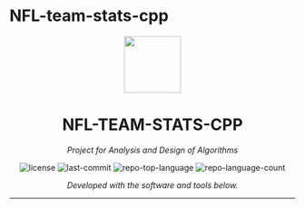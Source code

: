 # NFL-team-stats-cpp

<p align="center">
  <img src="[https://cdn-icons-png.flaticon.com/512/6295/6295417.png](https://static.vecteezy.com/system/resources/previews/027/127/585/original/nfl-logo-nfl-icon-transparent-free-png.png)](https://www.google.com/url?sa=i&url=https%3A%2F%2Fes.dreamstime.com%2Fillustration%2Fnfl.html&psig=AOvVaw20K__iVgMjPCdPLe9tRgCp&ust=1718761091594000&source=images&cd=vfe&opi=89978449&ved=0CBQQjRxqFwoTCPj30pOC5IYDFQAAAAAdAAAAABAE)" width="100" />
</p>
<p align="center">
    <h1 align="center">NFL-TEAM-STATS-CPP</h1>
</p>
<p align="center">
    <em>Project for Analysis and Design of Algorithms</em>
</p>
<p align="center">
	<img src="https://img.shields.io/github/license/LuisDA39/NFL-team-stats-cpp?style=flat&color=0080ff" alt="license">
	<img src="https://img.shields.io/github/last-commit/LuisDA39/NFL-team-stats-cpp?style=flat&logo=git&logoColor=white&color=0080ff" alt="last-commit">
	<img src="https://img.shields.io/github/languages/top/LuisDA39/NFL-team-stats-cpp?style=flat&color=0080ff" alt="repo-top-language">
	<img src="https://img.shields.io/github/languages/count/LuisDA39/NFL-team-stats-cpp?style=flat&color=0080ff" alt="repo-language-count">
<p>
<p align="center">
		<em>Developed with the software and tools below.</em>
</p>
<p align="center">
	</p>
<hr>
